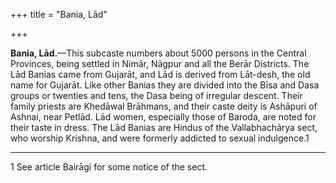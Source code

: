 +++
title = "Bania, Lād"

+++

**Bania, Lād.**—This subcaste numbers about 5000 persons in the Central Provinces, being settled in Nimār, Nāgpur and all the Berār Districts. The Lād Banias came from Gujarāt, and Lād is derived from Lāt-desh, the old name for Gujarāt. Like other Banias they are divided into the Bīsa and Dasa groups or twenties and tens, the Dasa being of irregular descent. Their family priests are Khedāwal Brāhmans, and their caste deity is Ashāpuri of Ashnai, near Petlād. Lād women, especially those of Baroda, are noted for their taste in dress. The Lād Banias are Hindus of the Vallabhachārya sect, who worship Krishna, and were formerly addicted to sexual indulgence.1 


* * *

1 See article Bairāgi for some notice of the sect. 



